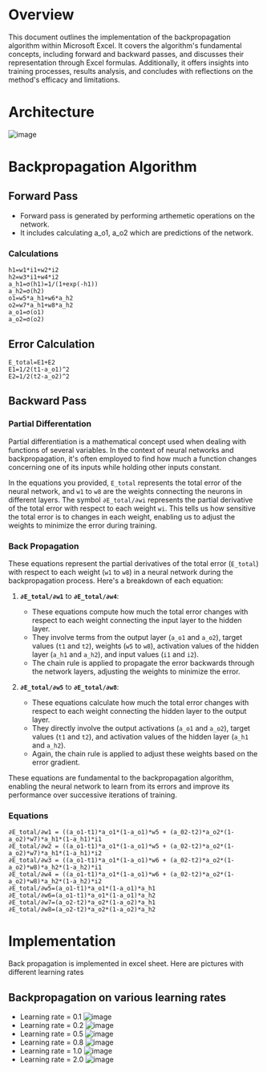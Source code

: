 # Overview
This document outlines the implementation of the backpropagation algorithm within Microsoft Excel. It covers the algorithm's fundamental concepts, including forward and backward passes, and discusses their representation through Excel formulas. Additionally, it offers insights into training processes, results analysis, and concludes with reflections on the method's efficacy and limitations.

# Architecture
![image](images/network.png)

# Backpropagation Algorithm
## Forward Pass
- Forward pass is generated by performing arthemetic operations on the network.
- It includes calculating a_o1, a_o2 which are predictions of the network.

### Calculations
`h1=w1*i1+w2*i2` \
`h2=w3*i1+w4*i2` \
`a_h1=σ(h1)=1/(1+exp(-h1))` \
`a_h2=σ(h2)` \
`o1=w5*a_h1+w6*a_h2` <br> 
`o2=w7*a_h1+w8*a_h2` \
`a_o1=σ(o1)` \
`a_o2=σ(o2)` 


## Error Calculation
`E_total=E1+E2` \
`E1=1/2(t1-a_o1)^2` \
`E2=1/2(t2-a_o2)^2`

## Backward Pass
### Partial Differentation
Partial differentiation is a mathematical concept used when dealing with functions of several variables. In the context of neural networks and backpropagation, it's often employed to find how much a function changes concerning one of its inputs while holding other inputs constant. 

In the equations you provided, `E_total` represents the total error of the neural network, and `w1` to `w8` are the weights connecting the neurons in different layers. The symbol `∂E_total/∂wi` represents the partial derivative of the total error with respect to each weight `wi`. This tells us how sensitive the total error is to changes in each weight, enabling us to adjust the weights to minimize the error during training.

### Back Propagation
These equations represent the partial derivatives of the total error (`E_total`) with respect to each weight (`w1` to `w8`) in a neural network during the backpropagation process. Here's a breakdown of each equation:

1. **`∂E_total/∂w1`** to **`∂E_total/∂w4`**:
   - These equations compute how much the total error changes with respect to each weight connecting the input layer to the hidden layer. 
   - They involve terms from the output layer (`a_o1` and `a_o2`), target values (`t1` and `t2`), weights (`w5` to `w8`), activation values of the hidden layer (`a_h1` and `a_h2`), and input values (`i1` and `i2`).
   - The chain rule is applied to propagate the error backwards through the network layers, adjusting the weights to minimize the error.

2. **`∂E_total/∂w5`** to **`∂E_total/∂w8`**:
   - These equations calculate how much the total error changes with respect to each weight connecting the hidden layer to the output layer.
   - They directly involve the output activations (`a_o1` and `a_o2`), target values (`t1` and `t2`), and activation values of the hidden layer (`a_h1` and `a_h2`).
   - Again, the chain rule is applied to adjust these weights based on the error gradient.

These equations are fundamental to the backpropagation algorithm, enabling the neural network to learn from its errors and improve its performance over successive iterations of training.

### Equations

`∂E_total/∂w1 = ((a_o1-t1)*a_o1*(1-a_o1)*w5 + (a_02-t2)*a_o2*(1-a_o2)*w7)*a_h1*(1-a_h1)*i1` \
`∂E_total/∂w2 = ((a_o1-t1)*a_o1*(1-a_o1)*w5 + (a_02-t2)*a_o2*(1-a_o2)*w7)*a_h1*(1-a_h1)*i2` \
`∂E_total/∂w3 = ((a_o1-t1)*a_o1*(1-a_o1)*w6 + (a_02-t2)*a_o2*(1-a_o2)*w8)*a_h2*(1-a_h2)*i1` \
`∂E_total/∂w4 = ((a_o1-t1)*a_o1*(1-a_o1)*w6 + (a_02-t2)*a_o2*(1-a_o2)*w8)*a_h2*(1-a_h2)*i2 `\
`∂E_total/∂w5=(a_o1-t1)*a_o1*(1-a_o1)*a_h1` \
`∂E_total/∂w6=(a_o1-t1)*a_o1*(1-a_o1)*a_h2` \
`∂E_total/∂w7=(a_o2-t2)*a_o2*(1-a_o2)*a_h1` \
`∂E_total/∂w8=(a_o2-t2)*a_o2*(1-a_o2)*a_h2`

# Implementation
Back propagation is implemented in excel sheet. Here are pictures with different learning rates

## Backpropagation on various learning rates

- Learning rate = 0.1
![image](images/lr_0.1.png)
- Learning rate = 0.2
![image](images/lr_0.2.png)
- Learning rate = 0.5
![image](images/lr_0.5.png)
- Learning rate = 0.8
![image](images/lr_0.8.png)
- Learning rate = 1.0
![image](images/lr_1.0.png)
- Learning rate = 2.0
![image](images/lr_2.0.png)
